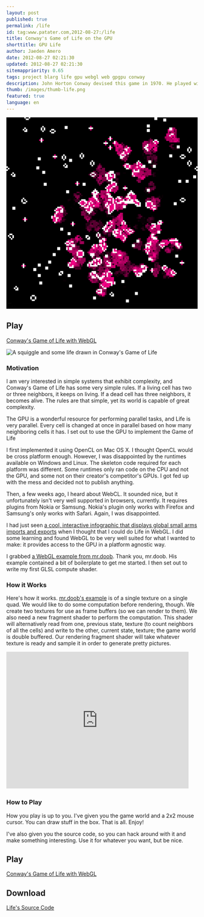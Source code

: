 ```yaml
---
layout: post
published: true
permalink: /life
id: tag:www.patater.com,2012-08-27:/life
title: Conway's Game of Life on the GPU
shorttitle: GPU Life
author: Jaeden Amero
date: 2012-08-27 02:21:30
updated: 2012-08-27 02:21:30
sitemappriority: 0.65
tags: project blarg life gpu webgl web gpgpu conway
description: John Horton Conway devised this game in 1970. He played with it using chalkboards, checkers, or poker chips. Little did he know that we'd now be playing with it on our GPUs inside of hypertext browsers.
thumb: /images/thumb-life.png
featured: true
language: en
---
```

![Conway's Game of Life Rendered with the GPU](/images/life.png)

<h2>Play</h2>
<p><a href="/life.html">Conway's Game of Life with WebGL</a></p>

<image src="/images/life-2up.png" alt="A squiggle
and some life drawn in Conway's Game of Life"/>

<h3>Motivation</h3>
<p>I am very interested in simple systems that exhibit complexity, and Conway's
Game of Life has some very simple rules. If a living cell has two or three
neighbors, it keeps on living. If a dead cell has three neighbors, it becomes
alive. The rules are that simple, yet its world is capable of great
complexity.</p>

<p>The GPU is a wonderful resource for performing parallel tasks, and Life is
very parallel. Every cell is changed at once in parallel based on how many
neighboring cells it has. I set out to use the GPU to implement the Game of
Life</p>

<p>I first implemented it using OpenCL on Mac OS X. I thought OpenCL would be
cross platform enough. However, I was disappointed by the runtimes available on
Windows and Linux. The skeleton code required for each platform was different.
Some runtimes only ran code on the CPU and not the GPU, and some not on their
creator's competitor's GPUs. I got fed up with the mess and decided not to
publish anything.</p>

<p>Then, a few weeks ago, I heard about WebCL. It sounded nice, but it
unfortunately isn't very well supported in browsers, currently. It requires
plugins from Nokia or Samsung. Nokia's plugin only works with Firefox and
Samsung's only works with Safari. Again, I was disappointed.</p>

<p>I had just seen <a
href="http://www.chromeexperiments.com/detail/arms-globe/?f=webgl">a cool,
interactive infographic that displays global small arms imports and exports</a>
when I thought that I could do Life in WebGL. I did some learning and found
WebGL to be very well suited for what I wanted to make: it provides access to
the GPU in a platform agnostic way.</a>

<p>I grabbed <a href="http://ricardocabello.com/blog/post/714">a WebGL example
from mr.doob</a>.  Thank you, mr.doob. His example contained a bit of
boilerplate to get me started. I then set out to write my first GLSL compute 
shader.</p>


<h3>How it Works</h3>
<p>Here's how it works. <a
href="http://mrdoob.com/lab/javascript/webgl/glsl/04/">mr.doob's example</a> is
of a single texture on a single quad. We would like to do some computation
before rendering, though. We create two textures for use as frame buffers (so
we can render to them). We also need a new fragment shader to perform the
computation. This shader will alternatively read from one, previous state, texture (to count
neighbors of all the cells) and write to the other, current state, texture; the game world is
double buffered. Our rendering fragment shader will take whatever texture is
ready and sample it in order to generate pretty pictures.</p>

<iframe width="480" height="360" src="https://www.youtube.com/embed/hTaAgUB7i44" frameborder="0" allowfullscreen></iframe>

<h3>How to Play</h3>
<p>How you play is up to you. I've given you the game world and a 2x2 mouse
cursor.  You can draw stuff in the box. That is all. Enjoy!</p>

<p>I've also given you the source code, so you can hack around with it and make
something interesting. Use it for whatever you want, but be nice.</p>

<h2>Play</h2>
<p><a href="/life.html">Conway's Game of Life with WebGL</a></p>

<div>
<h2>Download</h2>
<a href="/projects/life.bz2">Life's Source Code</a>
</div>
